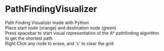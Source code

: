 # PathFindingVisualizer
Path Finding Visualizer made with Python <br />
Place start node (orange) and destination node (green) <br />
Press spacebar to start visual representation of the A* pathfinding algorithm to get the shortest path <br />
Right Click any node to erase, and 'c' to clear the grid
